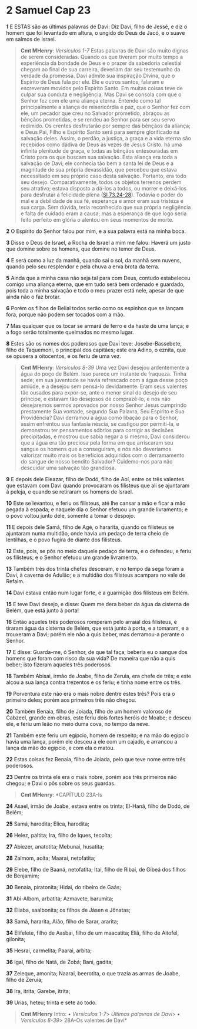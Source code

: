 # 2 Samuel Cap 23

**1** 	E ESTAS são as últimas palavras de Davi: Diz Davi, filho de Jessé, e diz o homem que foi levantado em altura, o ungido do Deus de Jacó, e o suave em salmos de Israel.

> **Cmt MHenry**: *Versículos 1-7* Estas palavras de Davi são muito dignas de serem consideradas. Quando os que tiveram por muito tempo a experiência da bondade de Deus e o prazer da sabedoria celestial chegam ao final de sua carreira, deveriam dar seu testemunho da verdade da promessa. Davi admite sua inspiração Divina, que o Espírito de Deus fala por ele. Ele e outros santos, falaram e escreveram movidos pelo Espírito Santo. Em muitas coisas teve de culpar sua conduta e negligência. Mas Davi se consola com que o Senhor fez com ele uma aliança eterna. Entende como tal principalmente a aliança de misericórdia e paz, que o Senhor fez com ele, um pecador que creu no Salvador prometido, abraçou as bênçãos prometidas, e se rendeu ao Senhor para ser seu servo redimido. Os crentes desfrutarão por sempre das bênçãos da aliança; e Deus Pai, Filho e Espírito Santo será para sempre glorificado na salvação deles. Assim, o perdão, a justiça, a graça e a vida eterna são recebidos como dádiva de Deus às vezes de Jesus Cristo. há uma infinita plenitude de graça, e todas as bênçãos entesouradas em Cristo para os que buscam sua salvação. Esta aliança era toda a salvação de Davi; ele conhecia tão bem a santa lei de Deus e a magnitude de sua própria devassidão, que percebeu que estava necessitado em seu próprio caso desta salvação. Portanto, era todo seu desejo. Comparativamente, todos os objetos terrenos perdem seu atrativo; estava disposto a dá-los a todos, ou morrer e deixá-los para desfrutar a felicidade plena ([Sl 73.24-28](../19A-Sl/73.md#24)). Todavia o poder do mal e a debilidade de sua fé, esperança e amor eram sua tristeza e sua carga. Sem dúvida, teria reconhecido que sua própria negligência e falta de cuidado eram a causa; mas a esperança de que logo seria feito perfeito em glória o alentou em seus momentos de morte.

**2** 	O Espírito do Senhor falou por mim, e a sua palavra está na minha boca.

**3** 	Disse o Deus de Israel, a Rocha de Israel a mim me falou: Haverá um justo que domine sobre os homens, que domine no temor de Deus.

**4** 	E será como a luz da manhã, quando sai o sol, da manhã sem nuvens, quando pelo seu resplendor e pela chuva a erva brota da terra.

**5** 	Ainda que a minha casa não seja tal para com Deus, contudo estabeleceu comigo uma aliança eterna, que em tudo será bem ordenado e guardado, pois toda a minha salvação e todo o meu prazer está nele, apesar de que ainda não o faz brotar.

**6** 	Porém os filhos de Belial todos serão como os espinhos que se lançam fora, porque não podem ser tocados com a mão.

**7** 	Mas qualquer que os tocar se armará de ferro e da haste de uma lança; e a fogo serão totalmente queimados no mesmo lugar.

**8** 	Estes são os nomes dos poderosos que Davi teve: Josebe-Bassebete, filho de Taquemoni, o principal dos capitães; este era Adino, o eznita, que se opusera a oitocentos, e os feriu de uma vez.

> **Cmt MHenry**: *Versículos 8-39* Uma vez Davi desejou ardentemente a água do poço de Belém. Isso parece um instante de fraqueza. Tinha sede; em sua juventude se havia refrescado com a água desse poço amiúde, e a desejou sem pensá-lo devidamente. Eram seus valentes tão ousados para expor-se, ante o menor sinal do desejo de seu príncipe, e estavam tão desejosos de comprazê-lo, e nós não desejaremos sermos aprovados por nosso Senhor Jesus cumprindo prestamente Sua vontade, segundo Sua Palavra, Seu Espírito e Sua Providência? Davi derramou a água como libação para o Senhor, assim enfrentou sua fantasia néscia, se castigou por permiti-la, e demonstrou ter pensamentos sóbrios para corrigir as decisões precipitadas, e mostrou que sabia negar a si mesmo, Davi considerou que a água era tão preciosa pela forma em que arriscaram seu sangue os homens que a conseguiram, e nós não deveríamos valorizar muito mais os benefícios adquiridos com o derramamento do sangue de nosso bendito Salvador? Cuidemo-nos para não descuidar uma salvação tão grandiosa.

**9** 	E depois dele Eleazar, filho de Dodó, filho de Aoí, entre os três valentes que estavam com Davi quando provocaram os filisteus que ali se ajuntaram à peleja, e quando se retiraram os homens de Israel.

**10** 	Este se levantou, e feriu os filisteus, até lhe cansar a mão e ficar a mão pegada à espada; e naquele dia o Senhor efetuou um grande livramento; e o povo voltou junto dele, somente a tomar o despojo.

**11** 	E depois dele Samá, filho de Agé, o hararita, quando os filisteus se ajuntaram numa multidão, onde havia um pedaço de terra cheio de lentilhas, e o povo fugira de diante dos filisteus.

**12** 	Este, pois, se pôs no meio daquele pedaço de terra, e o defendeu, e feriu os filisteus; e o Senhor efetuou um grande livramento.

**13** 	Também três dos trinta chefes desceram, e no tempo da sega foram a Davi, à caverna de Adulão; e a multidão dos filisteus acampara no vale de Refaim.

**14** 	Davi estava então num lugar forte, e a guarnição dos filisteus em Belém.

**15** 	E teve Davi desejo, e disse: Quem me dera beber da água da cisterna de Belém, que está junto à porta!

**16** 	Então aqueles três poderosos romperam pelo arraial dos filisteus, e tiraram água da cisterna de Belém, que está junto à porta, e a tomaram, e a trouxeram a Davi; porém ele não a quis beber, mas derramou-a perante o Senhor.

**17** 	E disse: Guarda-me, ó Senhor, de que tal faça; beberia eu o sangue dos homens que foram com risco da sua vida? De maneira que não a quis beber; isto fizeram aqueles três poderosos.

**18** 	Também Abisai, irmão de Joabe, filho de Zeruia, era chefe de três; e este alçou a sua lança contra trezentos e os feriu; e tinha nome entre os três.

**19** 	Porventura este não era o mais nobre dentre estes três? Pois era o primeiro deles; porém aos primeiros três não chegou.

**20** 	Também Benaia, filho de Joiada, filho de um homem valoroso de Cabzeel, grande em obras, este feriu dois fortes heróis de Moabe; e desceu ele, e feriu um leão no meio duma cova, no tempo da neve.

**21** 	Também este feriu um egípcio, homem de respeito; e na mão do egípcio havia uma lança, porém ele desceu a ele com um cajado, e arrancou a lança da mão do egípcio, e com ela o matou.

**22** 	Estas coisas fez Benaia, filho de Joiada, pelo que teve nome entre três poderosos.

**23** 	Dentre os trinta ele era o mais nobre, porém aos três primeiros não chegou; e Davi o pôs sobre os seus guardas.

> **Cmt MHenry**: *CAPÍTULO 23A-Is

**24** 	Asael, irmão de Joabe, estava entre os trinta; El-Hanã, filho de Dodó, de Belém;

**25** 	Samá, harodita; Elica, harodita;

**26** 	Helez, paltita; Ira, filho de Iques, tecoíta;

**27** 	Abiezer, anatotita; Mebunai, husatita;

**28** 	Zalmom, aoíta; Maarai, netofatita;

**29** 	Elebe, filho de Baaná, netofatita; Itai, filho de Ribai, de Gibeá dos filhos de Benjamim;

**30** 	Benaia, piratonita; Hidai, do ribeiro de Gaás;

**31** 	Abi-Albom, arbatita; Azmavete, barumita;

**32** 	Eliaba, saalbonita; os filhos de Jásen e Jônatas;

**33** 	Samá, hararita, Aião, filho de Sarar, ararita;

**34** 	Elifelete, filho de Aasbai, filho de um maacatita; Eliã, filho de Aitofel, gilonita;

**35** 	Hesrai, carmelita; Paarai, arbita;

**36** 	Igal, filho de Natã, de Zobá; Bani, gadita;

**37** 	Zeleque, amonita; Naarai, beerotita, o que trazia as armas de Joabe, filho de Zeruia;

**38** 	Ira, itrita; Garebe, itrita;

**39** 	Urias, heteu; trinta e sete ao todo.


> **Cmt MHenry** Intro: *• Versículos 1-7*> *Últimas palavras de Davi*> *• Versículos 8-39*> 28A-Os valentes de Davi*